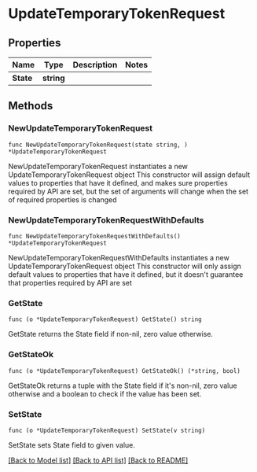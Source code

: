 # UpdateTemporaryTokenRequest

## Properties

Name | Type | Description | Notes
------------ | ------------- | ------------- | -------------
**State** | **string** |  | 

## Methods

### NewUpdateTemporaryTokenRequest

`func NewUpdateTemporaryTokenRequest(state string, ) *UpdateTemporaryTokenRequest`

NewUpdateTemporaryTokenRequest instantiates a new UpdateTemporaryTokenRequest object
This constructor will assign default values to properties that have it defined,
and makes sure properties required by API are set, but the set of arguments
will change when the set of required properties is changed

### NewUpdateTemporaryTokenRequestWithDefaults

`func NewUpdateTemporaryTokenRequestWithDefaults() *UpdateTemporaryTokenRequest`

NewUpdateTemporaryTokenRequestWithDefaults instantiates a new UpdateTemporaryTokenRequest object
This constructor will only assign default values to properties that have it defined,
but it doesn't guarantee that properties required by API are set

### GetState

`func (o *UpdateTemporaryTokenRequest) GetState() string`

GetState returns the State field if non-nil, zero value otherwise.

### GetStateOk

`func (o *UpdateTemporaryTokenRequest) GetStateOk() (*string, bool)`

GetStateOk returns a tuple with the State field if it's non-nil, zero value otherwise
and a boolean to check if the value has been set.

### SetState

`func (o *UpdateTemporaryTokenRequest) SetState(v string)`

SetState sets State field to given value.



[[Back to Model list]](../README.md#documentation-for-models) [[Back to API list]](../README.md#documentation-for-api-endpoints) [[Back to README]](../README.md)


